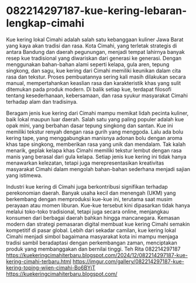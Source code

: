 # 082214297187-kue-kering-lebaran-lengkap-cimahi
Kue kering lokal Cimahi adalah salah satu kebanggaan kuliner Jawa Barat yang kaya akan tradisi dan rasa. Kota Cimahi, yang terletak strategis di antara Bandung dan daerah pegunungan, menjadi tempat lahirnya banyak resep kue tradisional yang diwariskan dari generasi ke generasi. Dengan menggunakan bahan-bahan alami seperti kelapa, gula aren, tepung singkong, dan sagu, kue kering dari Cimahi memiliki keunikan dalam cita rasa dan tekstur. Proses pembuatannya sering kali masih dilakukan secara manual, mempertahankan keaslian rasa dan karakteristik khas yang sulit ditemukan pada produk modern. Di balik setiap kue, terdapat filosofi tentang kesederhanaan, kebersamaan, dan rasa syukur masyarakat Cimahi terhadap alam dan tradisinya.

Beragam jenis kue kering dari Cimahi mampu memikat lidah pecinta kuliner, baik lokal maupun luar daerah. Salah satu yang paling populer adalah kue opak mini, yang berbahan dasar tepung singkong dan santan. Kue ini memiliki tekstur renyah dengan rasa gurih yang menggoda. Lalu ada bolu kering tape, yang menggabungkan manisnya adonan bolu dengan aroma khas tape singkong, memberikan rasa yang unik dan mendalam. Tak kalah menarik, geplak kelapa khas Cimahi memiliki tekstur lembut dengan rasa manis yang berasal dari gula kelapa. Setiap jenis kue kering ini tidak hanya menawarkan kelezatan, tetapi juga merepresentasikan kreativitas masyarakat Cimahi dalam mengolah bahan-bahan sederhana menjadi sajian yang istimewa.

Industri kue kering di Cimahi juga berkontribusi signifikan terhadap perekonomian daerah. Banyak usaha kecil dan menengah (UKM) yang berkembang dengan memproduksi kue-kue ini, terutama saat musim perayaan atau momen liburan. Kue-kue tersebut kini dipasarkan tidak hanya melalui toko-toko tradisional, tetapi juga secara online, menjangkau konsumen dari berbagai daerah bahkan hingga mancanegara. Kemasan modern dan strategi pemasaran digital membuat kue kering Cimahi semakin kompetitif di pasar global. Lebih dari sekadar camilan, kue kering lokal Cimahi menjadi simbol bagaimana masyarakat kota ini mampu menjaga tradisi sambil beradaptasi dengan perkembangan zaman, menciptakan produk yang membanggakan dan bernilai tinggi.
Teh Rita
082214297187
https://kuekeringcimahiterbaru.blogspot.com/2024/12/082214297187-kue-kering-cimahi-terbaru.html
https://imgur.com/gallery/082214297187-kue-kering-toping-wijen-cimahi-Bo6BYjT
https://kuekeringcimahiterbaru.blogspot.com/

